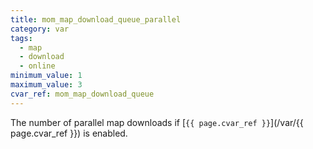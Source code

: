 ```yaml
---
title: mom_map_download_queue_parallel
category: var
tags:
  - map
  - download
  - online
minimum_value: 1
maximum_value: 3
cvar_ref: mom_map_download_queue
---
```


The number of parallel map downloads if [`{{ page.cvar_ref }}`](/var/{{ page.cvar_ref }}) is enabled.

